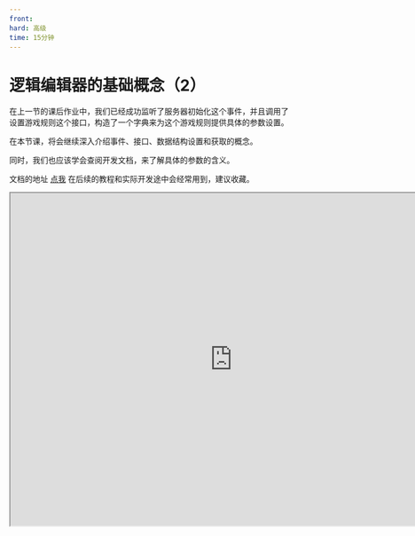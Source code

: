 ```yaml
---
front:
hard: 高级
time: 15分钟
---
```

# 逻辑编辑器的基础概念（2）

在上一节的课后作业中，我们已经成功监听了服务器初始化这个事件，并且调用了设置游戏规则这个接口，构造了一个字典来为这个游戏规则提供具体的参数设置。

在本节课，将会继续深入介绍事件、接口、数据结构设置和获取的概念。

同时，我们也应该学会查阅开发文档，来了解具体的参数的含义。

文档的地址 [点我](https://mc.163.com/dev/apidocs.html) 在后续的教程和实际开发途中会经常用到，建议收藏。

<iframe src="https://cc.163.com/act/m/daily/iframeplayer/?id=632865d66b13db499d094787" width="800" height="600" allow="fullscreen"/>

## 事件

事件在计算机程序中，主要起到一个入口的作用。比如我们使用的软件，就拥有初始化事件、关闭事件、最小化事件等等。

利用事件的设计，可以轻松地对程序进行拓展，让第三方的程序来监听这些事件，从而做出对应的响应，并且有些事件是允许中途对事件参数进行修改的，并影响最终结果。

在我的世界中，也利用了这样的事件的设计，来对游戏内容进行二次开发。我们知道，程序是按照顺序执行下去的，那么事件就是一个程序段的运行起点，在某个事件被触发后，监听这个事件的程序就会相应的被执行。

在游戏中，玩家加入游戏就是一个事件，我们可以利用这个事件，开始执行对玩家数据载入相关的代码。同样，玩家放置/挖掘方块，也是一个事件，我们可以监听这种事件来实现类似幸运方块的玩法。在玩家挖掘某个方块后，判断方块是否是幸运方块，并进行后续的随机，并执行相关的效果的代码。

我的世界中有数量巨大的事件，这些事件都在文档中被详细的列出和介绍了，我们可以通过文档，查找对我们玩法开发有帮助的事件，并且学习如何使用它们。

![](./images/23.png)

我们打开文档，在左侧导航栏中可以看到有事件的很多种分类，例如我们要制作幸运方块的玩法，需要用到方块被破坏的事件。根据这个逻辑我们可以推测，这个事件可能出现在`玩家`或者`方块`这一类中。我们可以依次进行查找。最终在`方块`分类中，找到`ServerPlayerTryDestroyBlockEvent`，这个事件符合我们的需求，可以让它作为幸运方块的程序的入口。

![](./images/24.png)

事件同样分为“服务端事件”和“客户端事件”。这里我们需要用到的`ServerPlayerTryDestroyBlockEvent`是服务端的事件，监听后，只能执行服务端逻辑。

查看它的参数列表，我们可以看到对应的参数名和数据类型，这些参数在我们后面的程序做判断时都有可能会用到，可以先进行了解。

找到需要使用的接口后，就可以到逻辑编辑器中创建节点，搜索`ServerPlayerTryDestroyBlockEvent`，创建监听。

![](./images/25.png)

搜索时我们会发现有两个即将破坏方块事件，一个是`服务端事件`，一个是`零件事件`。

这里我们简单理解成：零件事件会和这个蓝图零件所挂接的预设匹配，而服务端事件是可以在任意预设下使用的。

- **服务端事件**：如果你希望当前场景中的任何一个方块被任意玩家破坏的时候，都会从监听节点开始执行一些逻辑，那么你应该使用“监听服务端事件”。

- **零件事件**：零件事件只用于预设架构，如果你使用了实体预设/玩家预设，并且将你的蓝图零件挂接在了这个预设下，那么如果使用零件事件的话，只有这个破坏方块时，才会监听到这个事件并且执行后续的逻辑。

一般情况下，推荐使用零件事件。

## 接口

接口指程序预留出来的，给其他第三方调用的函数。通常我们只需要了解接口调用后会产生的效果和传入的参数，而不需要了解这个函数内部会做什么处理来达到这个效果。

就比如上一节中使用过的设置游戏规则的接口，我们只需要知道执行接口后，游戏规则会被改变，而不需要知道游戏内部是怎么让这个游戏规则生效的。

所有可以用的接口也都可以在文档中查到，我们可以通过大致分类，来定位接口的文档可能出现的位置，并深入进行查找。

![](./images/26.png)

例如需要对玩家进行伤害，那么我们就是很容易看出来，这个接口是跟`玩家`、`实体`有关，我们就可以在这些分类中进行搜索。

或者我们也可以使用搜索框，来更加快速的查找我们需要使用的接口。

![](./images/27.png)

可以在所有结果中找到我们需要的接口。

![](./images/28.png)

![](./images/29.png)

就可以很轻松的找到我们想要使用的接口，并且看到它的相关参数解释，以及返回值。

查找完成后，我们就可以回到编辑器，搜索`Hurt`，并找到这个接口，创建节点进行使用。



不过需要注意的是，像`玩家破坏方块`这样的操作，同时拥有事件和接口。

如果我们在`玩家破坏方块事件`中，调用了`玩家破坏方块接口`，就会再次触发`玩家破坏方块事件`，从而一直循环下去。

在开发中，我们应该对可能出现这样的死循环的情况进行考虑，并添加限制条件，例如设置一个列表，将玩家的实体ID加入列表，并在调用`玩家破坏方块接口`之前，判断玩家的实体ID在不在这个列表中，并且在完成破坏后，将玩家的实体ID从列表中移除，从而避免死循环。

那么这样，就涉及到数据结构的获取与设置。

## 数据结构的获取与设置

数据结构可以用来更加高效、有序地管理数据。在逻辑编辑器的开发中，可以使用的数据结构主要有两个，分别是列表和字典。

### 列表

列表即Python中的list，在逻辑编辑器中，可以找到`构造列表`，来生成一个空列表。

![](./images/31.png)

列表中的item代表它的元素，选中构造列表节点后，可以在右侧属性面板，修改它的长度。

每一个元素都有其对应的索引位置，索引位置从0开始，例如上图的列表，第0位的元素是"a"，第1位的元素是"b"。

那么如何获取列表中的某一个索引位置的元素呢？我们可以使用“获取属性”节点。

![](./images/32.png)

在对象端口，连接List端口，key处填写需要获取的索引值。例如下图，获取到的值就是"a"。

![](./images/33.png)

如果我们需要获取列表的所有元素，可以使用`循环遍历节点`。遍历节点有两种，分别是`条件循环遍历节点`和`顺序循环遍历节点`。在这里只简单举个例子，在下一节会详细介绍。

![](./images/34.png)

![](./images/35.png)

可以自行根据需求，来选择使用。

### 字典

字典是一个可以用来存储一一对应的数据的数据结构，字典中的每一对元素都有一个key和value，二者是一一对应的，可以通过key来查找对应的value，但是不能通过value来查找key。

例如需要存储所有玩家的经验值，那么字典的key就可以是玩家id，value就可以是玩家的经验值。

需要注意的是，一个字典中一个key只能对应一个值。

在编辑器中，使用`构造字典`来创建，同样可以在右侧属性窗口修改长度。当然也可以设置长度为0，来构造一个空字典。

![](./images/37.png)

字典中的值仍然可以像列表一样，通过设置/获取属性来获取和修改。

![](./images/38.png)

例如下方的操作，可以将"b"的值设置到2，并获取a的值。

![](./images/39.png)

## 课后作业

在实体受到伤害事件中，将伤害返还给攻击者。

### 操作步骤

如果是跟着课程的步骤操作的，我们现在已经创建了一个蓝图零件，并将其挂接到玩家预设上。

那么我们就可以在这里，监听`实体受到伤害事件`这个零件事件。

然后再创建一个`设置实体伤害`的接口。我们可以通过观察文档，知道需要被伤害的实体、伤害值、伤害来源实体，是我们需要填写的参数。

先将节点进行下图的连接，来确定在受伤后，谁攻击谁。

![](./images/40.png)

接下来我们需要填写的就是伤害值，直接将伤害值传递到设置实体伤害接口。随后连接执行连线。

![](./images/41.png)

这样我们就制作完成了一个简单的返还攻击伤害的功能。但是这样的节点会在一些情况下产生报错，比如玩家受到摔落伤害时。

摔落伤害并没有伤害源ID，需要在返还伤害前进行判断，判断节点会在后面进行介绍。

